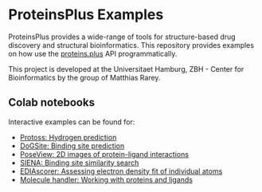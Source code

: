 # ProteinsPlus Examples

ProteinsPlus provides a wide-range of tools for structure-based drug discovery and structural bioinformatics. This repository provides examples on how use the [proteins.plus](https://proteins.plus) API programmatically.

This project is developed at the Universitaet Hamburg, ZBH - Center for Bioinformatics
by the group of Matthias Rarey.

## Colab notebooks

Interactive examples can be found for:

* [Protoss: Hydrogen prediction](notebooks/Protoss_example.ipynb)
* [DoGSite: Binding site prediction](notebooks/DoGSite_example.ipynb)
* [PoseView: 2D images of protein-ligand interactions](notebooks/PoseView_example.ipynb)
* [SIENA: Binding site similarity search](notebooks/SIENA_example.ipynb)
* [EDIAscorer: Assessing electron density fit of individual atoms](notebooks/EDIAscorer_example.ipynb)
* [Molecule handler: Working with proteins and ligands](notebooks/MoleculeHandler_example.ipynb)

